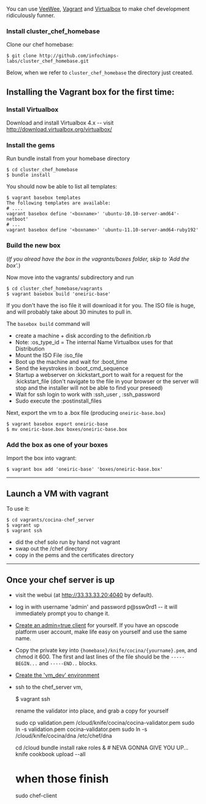 You can use [VeeWee](https://raw.github.com/jedi4ever/veewee/),
[Vagrant](http://vagrantup.com) and
[Virtualbox](http://download.virtualbox.org/virtualbox/) to make chef
development ridiculously funner.

### Install cluster_chef_homebase

Clone our chef homebase:

    $ git clone http://github.com/infochimps-labs/cluster_chef_homebase.git
    
Below, when we refer to `cluster_chef_homebase` the directory just created.

## Installing the Vagrant box for the first time:

### Install Virtualbox

Download and install Virtualbox 4.x -- visit http://download.virtualbox.org/virtualbox/

### Install the gems

Run bundle install from your homebase directory

    $ cd cluster_chef_homebase
    $ bundle install

You should now be able to list all templates:

    $ vagrant basebox templates
    The following templates are available:
    # ....
    vagrant basebox define '<boxname>' 'ubuntu-10.10-server-amd64'-netboot'
    # ...
    vagrant basebox define '<boxname>' 'ubuntu-11.10-server-amd64-ruby192'

### Build the new box

(_If you alread have the box in the vagrants/boxes folder, skip to 'Add the box'._)

Now move into the vagrants/ subdirectory and run

    $ cd cluster_chef_homebase/vagrants
    $ vagrant basebox build 'oneiric-base'

If you don't have the iso file it will download it for you. The ISO file is huge, and will probably take about 30 minutes to pull in.

The `basebox build` command will

* create a machine + disk according to the definition.rb
* Note: :os_type_id = The internal Name Virtualbox uses for that Distribution
* Mount the ISO File :iso_file
* Boot up the machine and wait for :boot_time
* Send the keystrokes in :boot_cmd_sequence
* Startup a webserver on :kickstart_port to wait for a request for the :kickstart_file (don't navigate to the file in your browser or the server will stop and the installer will not be able to find your preseed)
* Wait for ssh login to work with :ssh_user , :ssh_password
* Sudo execute the :postinstall_files

Next, export the vm to a .box file (producing `oneiric-base.box`)

    $ vagrant basebox export oneiric-base
    $ mv oneiric-base.box boxes/oneiric-base.box

### Add the box as one of your boxes

Import the box into vagrant:

    $ vagrant box add 'oneiric-base' 'boxes/oneiric-base.box'
__________________________________________________________________________

## Launch a VM with vagrant

To use it:

    $ cd vagrants/cocina-chef_server
    $ vagrant up
    $ vagrant ssh

* did the chef solo run by hand not vagrant
* swap out the /chef directory
* copy in the pems and the certificates directory

__________________________________________________________________________

## Once your chef server is up

* visit the webui (at http://33.33.33.20:4040 by default).

* log in with username 'admin' and password p@ssw0rd1 -- it will immediately prompt you to change it.

* [Create an admin=true client](http://33.33.33.20:4040/clients/new) for
  yourself. If you have an opscode platform user account, make life easy on
  yourself and use the same name.
  
* Copy the private key into `{homebase}/knife/cocina/{yourname}.pem`, and chmod
  it 600. The first and last lines of the file should be the `-----BEGIN...` and
  `-----END..` blocks.
  
* [Create the 'vm_dev' environment](http://33.33.33.20:4040/environments/new)

* ssh to the chef_server vm, 

    $ vagrant ssh
    
  rename the validator into place, and grab a copy for yourself
  
    sudo cp    validation.pem  /cloud/knife/cocina/cocina-validator.pem
    sudo ln -s validation.pem  cocina-validator.pem 
    sudo ln -s /cloud/knife/cocina/dna /etc/chef/dna

    cd /cloud
    bundle install
    rake roles &    # NEVA GONNA GIVE YOU UP...
    knife cookbook upload --all
    # when those finish
    sudo chef-client
    
